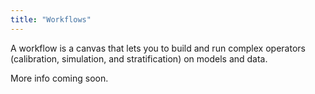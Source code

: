 ```yaml
---
title: "Workflows"
---
```


A workflow is a canvas that lets you to build and run complex operators (calibration, simulation, and stratification) on models and data.

More info coming soon.